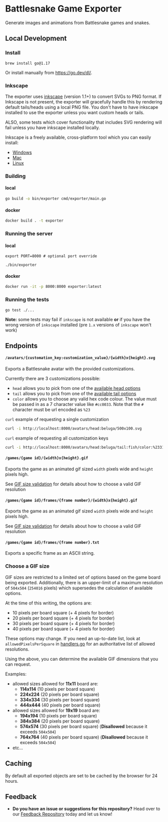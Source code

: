 # Battlesnake Game Exporter

Generate images and animations from Battlesnake games and snakes.

## Local Development

### Install
```
brew install go@1.17
```

Or install manually from https://go.dev/dl/.

### Inkscape

The exporter uses [inkscape](https://inkscape.org/) (version 1.1+) to convert SVGs to PNG format. If Inkscape is not present, the exporter will gracefully handle this by rendering default tails/heads using a local PNG file. You don't have to have inkscape installed to use the exporter unless you want custom heads or tails.

ALSO, some tests which cover functionality that includes SVG rendering will fail unless you have inkscape installed locally.

Inkscape is a freely available, cross-platform tool which you can easily install:

- [Windows](https://inkscape-manuals.readthedocs.io/en/latest/installing-on-windows.html)
- [Mac](https://inkscape-manuals.readthedocs.io/en/latest/installing-on-mac.html)
- [Linux](https://inkscape-manuals.readthedocs.io/en/latest/installing-on-linux.html)

### Building

#### local

```sh
go build -o bin/exporter cmd/exporter/main.go
```

#### docker

```sh
docker build . -t exporter
```

### Running the server


#### local

```
export PORT=8000 # optional port override

./bin/exporter
```

#### docker

```sh
docker run -it -p 8000:8000 exporter:latest
```

### Running the tests
```
go test ./...
```

**Note:** some tests may fail if `inkscape` is not available **or** if you have the wrong version of `inkscape` installed (pre `1.x` versions of `inkscape` won't work)

## Endpoints

#### `/avatars/{customation_key:customization_value}/{width}x{height}.svg`

Exports a Battlesnake avatar with the provided customizations.

Currently there are 3 customizations possible:

- `head` allows you to pick from one of the [available head options](./render/assets/heads)
- `tail` allows you to pick from one of the [available tail options](./render/assets/tails)
- `color` allows you to choose any valid hex code colour. The value must be passed in as a 7 character value like `#cc0033`. Note that the `#` character must be url encoded as `%23`

`curl` example of requesting a single customization

```bash
curl -i http://localhost:8000/avatars/head:beluga/500x100.svg
```

`curl` example of requesting all customization keys

```bash
curl -i http://localhost:8000/avatars/head:beluga/tail:fish/color:%2331688e/500x100.svg
```

#### `/games/{game id}/{width}x{height}.gif`

Exports the game as an animated gif sized `width` pixels wide and `height` pixels high.

See [GIF size validation](#Choose-a-GIF-size) for details about how to choose a valid GIF resolution

#### `/games/{game id}/frames/{frame number}/{width}x{height}.gif`

Exports the game as an animated gif sized `width` pixels wide and `height` pixels high.

See [GIF size validation](#Choose-a-GIF-size) for details about how to choose a valid GIF resolution

#### `/games/{game id}/frames/{frame number}.txt`

Exports a specific frame as an ASCII string.

### Choose a GIF size

GIF sizes are restricted to a limited set of options based on the game board being exported. Additionally, there is an upper-limit of a maximum resolution of `504x504` (`254016` pixels) which supersedes the calculation of available options.


At the time of this writing, the options are:

- 10 pixels per board square (+ 4 pixels for border)
- 20 pixels per board square (+ 4 pixels for border)
- 30 pixels per board square (+ 4 pixels for border)
- 40 pixels per board square (+ 4 pixels for border)

These options may change. If you need an up-to-date list, look at `allowedPixelsPerSquare` in [handlers.go](./http/handlers.go) for an authoritative list of allowed resolutions.

Using the above, you can determine the available GIF dimensions that you can request.

Examples:
- allowed sizes allowed for **11x11** board are:
  - **114x114** (10 pixels per board square)
  - **224x224** (20 pixels per board square)
  - **334x334** (30 pixels per board square)
  - **444x444** (40 pixels per board square)
- allowed sizes allowed for **19x19** board are:
  - **194x194** (10 pixels per board square)
  - **384x384** (20 pixels per board square)
  - **574x574** (30 pixels per board square) (**Disallowed** because it exceeds `504x504`)
  - **764x764** (40 pixels per board square) (**Disallowed** because it exceeds `504x504`)
- etc...

## Caching

By default all exported objects are set to be cached by the browser for 24 hours.

## Feedback

* **Do you have an issue or suggestions for this repository?** Head over to our [Feedback Repository](https://play.battlesnake.com/feedback) today and let us know!
